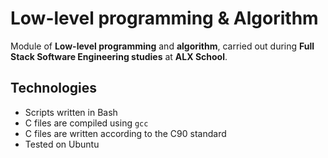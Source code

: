 # Low-level programming & Algorithm

Module of **Low-level programming** and **algorithm**, carried out during **Full Stack Software Engineering studies** at **ALX School**.

## Technologies
* Scripts written in Bash 
* C files are compiled using `gcc`
* C files are written according to the C90 standard
* Tested on Ubuntu 
